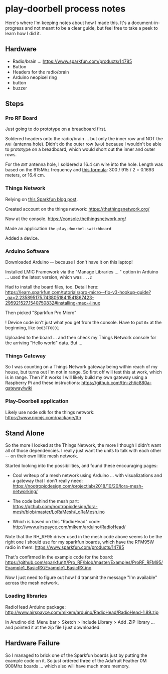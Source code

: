 # play-doorbell process notes

Here's where I'm keeping notes about how I made this. It's a document-in-progress and not meant to be a clear guide, but feel free to take a peek to learn how I did it.

## Hardware

- Radio/brain ... https://www.sparkfun.com/products/14785
- Button
- Headers for the radio/brain
- Arduino neopixel ring
- button
- buzzer

## Steps

### Pro RF Board

Just going to do prototype on a breadboard first.

Soldered headers onto the radio/brain ... but only the inner row and NOT the `ANT` (antenna hole). Didn't do the outer row (`GND`) because I wouldn't be able to prototype on a breadboard, which would short out the inner and outer rows.

For the `ANT` antenna hole, I soldered a 16.4 cm wire into the hole. Length was based on the 915Mhz frequency and [this formula](https://www.instructables.com/topics/How-do-you-determine-the-length-of-an-antenna-and-/): 300 / 915 / 2 = 0.1693 meters, or 16.4 cm.

### Things Network

Relying on [this Sparkfun blog post](https://learn.sparkfun.com/tutorials/lorawan-with-prorf-and-the-things-network?_ga=2.224342429.743805184.1541867423-295921527.1540750832). 

Created account on the things network: https://thethingsnetwork.org/

Now at the console. https://console.thethingsnetwork.org/

Made an application `the-play-doorbel-switchboard`

Added a device.

### Arduino Software

Downloaded Arduino -- because I don't have it on this laptop!

Installed LMIC Framework via the "Manage Libraries ... " option in Arduino ... used the latest version, which was `...2`

Had to install the board files, too. Detail here: https://learn.sparkfun.com/tutorials/pro-micro--fio-v3-hookup-guide?_ga=2.235895175.743805184.1541867423-295921527.1540750832#installing-mac--linux

Then picked "Sparkfun Pro Micro"

! Device code isn't just what you get from the console. Have to put `0x` at the beginning, like 
`0x03FF0001`

Uploaded to the board ... and then check my Things Network console for the arriving "Hello world" data. But ...

### Things Gateway

So I was counting on a Things Network gateway being within reach of my house, but turns out I'm not in range. So first off will test this at work, which is in range. Then if it works I will likely build my own gateway using a Raspberry Pi and these instructions: https://github.com/ttn-zh/ic880a-gateway/wiki

### Play-Doorbell application

Likely use node sdk for the things network: https://www.npmjs.com/package/ttn

## Stand Alone

So the more I looked at the Things Network, the more I though I didn't want all of those dependencies. I really just want the units to talk with each other -- on their own little mesh network.

Started looking into the possibilities, and found these encouraging pages:

- Cool writeup of a mesh network using Arduino ... with visualizations and a gateway that I don't really need: https://nootropicdesign.com/projectlab/2018/10/20/lora-mesh-networking/

- The code behind the mesh part: https://github.com/nootropicdesign/lora-mesh/blob/master/LoRaMesh/LoRaMesh.ino

- Which is based on this "RadioHead" code: http://www.airspayce.com/mikem/arduino/RadioHead/

Note that the RH_RF95 driver used in the mesh code above seems to be the right one I should use for my sparkfun boards, which have the RFM95W radio in them: https://www.sparkfun.com/products/14785

That's confirmed in the example code for the board: https://github.com/sparkfunX/Pro_RF/blob/master/Examples/ProRF_RFM95/Example1_BasicRX/Example1_BasicRX.ino

Now I just need to figure out how I'd transmit the message "I'm available" across the mesh network.

### Loading libraries

RadioHead Arduino package: http://www.airspayce.com/mikem/arduino/RadioHead/RadioHead-1.89.zip

In Arudino did: Menu bar > Sketch > Include Library > Add .ZIP library ... and pointed it at the zip file I just downloaded.

## Hardware Failure

So I managed to brick one of the Sparkfun boards just by putting the example code on it. So just ordered three of the Adafruit Feather 0M 900Mhz boards ... which also will have much more memory.


